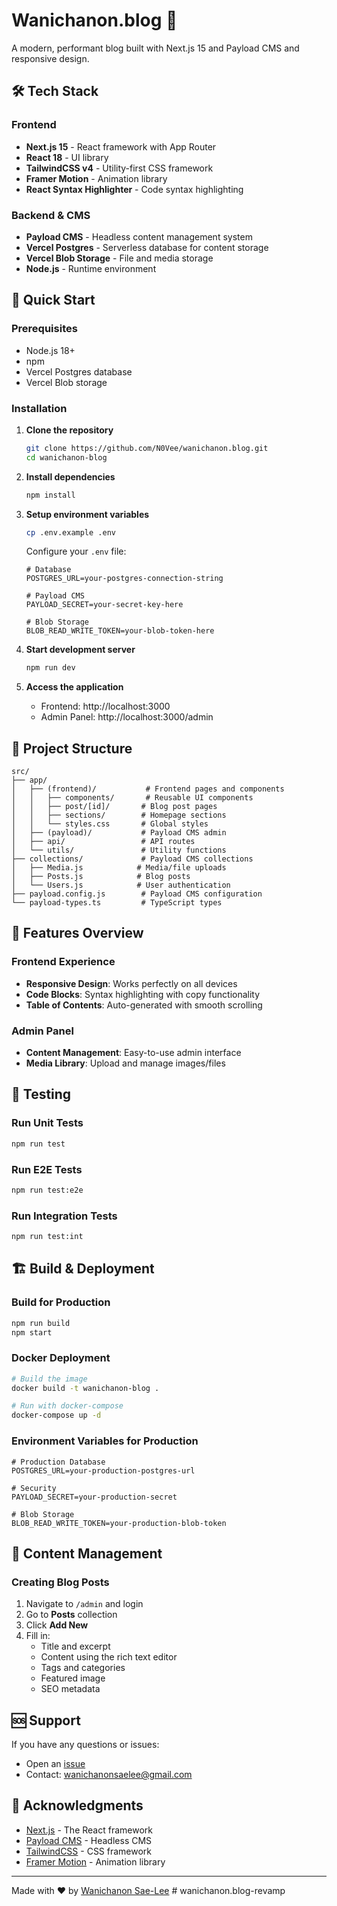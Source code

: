 # Wanichanon.blog 🚀

A modern, performant blog built with Next.js 15 and Payload CMS and responsive design.

## 🛠️ Tech Stack

### Frontend
- **Next.js 15** - React framework with App Router
- **React 18** - UI library
- **TailwindCSS v4** - Utility-first CSS framework
- **Framer Motion** - Animation library
- **React Syntax Highlighter** - Code syntax highlighting

### Backend & CMS
- **Payload CMS** - Headless content management system
- **Vercel Postgres** - Serverless database for content storage
- **Vercel Blob Storage** - File and media storage
- **Node.js** - Runtime environment

## 🚀 Quick Start

### Prerequisites

- Node.js 18+ 
- npm
- Vercel Postgres database
- Vercel Blob storage

### Installation

1. **Clone the repository**
   ```bash
   git clone https://github.com/N0Vee/wanichanon.blog.git
   cd wanichanon-blog
   ```

2. **Install dependencies**
   ```bash
   npm install
   ```

3. **Setup environment variables**
   ```bash
   cp .env.example .env
   ```
   
   Configure your `.env` file:
   ```env
   # Database
   POSTGRES_URL=your-postgres-connection-string
   
   # Payload CMS
   PAYLOAD_SECRET=your-secret-key-here
   
   # Blob Storage
   BLOB_READ_WRITE_TOKEN=your-blob-token-here
   ```

4. **Start development server**
   ```bash
   npm run dev
   ```

5. **Access the application**
   - Frontend: http://localhost:3000
   - Admin Panel: http://localhost:3000/admin

## 📁 Project Structure

```
src/
├── app/
│   ├── (frontend)/           # Frontend pages and components
│   │   ├── components/       # Reusable UI components
│   │   ├── post/[id]/       # Blog post pages
│   │   ├── sections/        # Homepage sections
│   │   └── styles.css       # Global styles
│   ├── (payload)/           # Payload CMS admin
│   ├── api/                 # API routes
│   └── utils/               # Utility functions
├── collections/             # Payload CMS collections
│   ├── Media.js            # Media/file uploads
│   ├── Posts.js            # Blog posts
│   └── Users.js            # User authentication
├── payload.config.js        # Payload CMS configuration
└── payload-types.ts         # TypeScript types
```

## 🎨 Features Overview

### Frontend Experience
- **Responsive Design**: Works perfectly on all devices
- **Code Blocks**: Syntax highlighting with copy functionality
- **Table of Contents**: Auto-generated with smooth scrolling

### Admin Panel
- **Content Management**: Easy-to-use admin interface
- **Media Library**: Upload and manage images/files

## 🧪 Testing

### Run Unit Tests
```bash
npm run test
```

### Run E2E Tests
```bash
npm run test:e2e
```

### Run Integration Tests
```bash
npm run test:int
```

## 🏗️ Build & Deployment

### Build for Production
```bash
npm run build
npm start
```

### Docker Deployment
```bash
# Build the image
docker build -t wanichanon-blog .

# Run with docker-compose
docker-compose up -d
```

### Environment Variables for Production

```env
# Production Database
POSTGRES_URL=your-production-postgres-url

# Security
PAYLOAD_SECRET=your-production-secret

# Blob Storage
BLOB_READ_WRITE_TOKEN=your-production-blob-token
```

## 📝 Content Management

### Creating Blog Posts

1. Navigate to `/admin` and login
2. Go to **Posts** collection
3. Click **Add New**
4. Fill in:
   - Title and excerpt
   - Content using the rich text editor
   - Tags and categories
   - Featured image
   - SEO metadata


## 🆘 Support

If you have any questions or issues:

- Open an [issue](https://github.com/N0Vee/wanichanon.blog/issues)
- Contact: [wanichanonsaelee@gmail.com](mailto:wanichanonsaelee@gmail.com)

## 🙏 Acknowledgments

- [Next.js](https://nextjs.org/) - The React framework
- [Payload CMS](https://payloadcms.com/) - Headless CMS
- [TailwindCSS](https://tailwindcss.com/) - CSS framework
- [Framer Motion](https://www.framer.com/motion/) - Animation library

---

Made with ❤️ by [Wanichanon Sae-Lee](https://github.com/N0Vee)
#   w a n i c h a n o n . b l o g - r e v a m p 
 
 